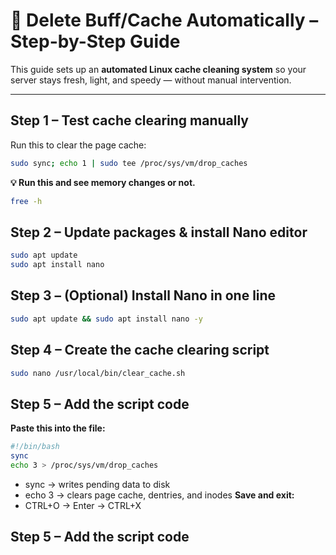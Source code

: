 # **🧹 Delete Buff/Cache Automatically – Step-by-Step Guide**

This guide sets up an **automated Linux cache cleaning system** so your server stays fresh, light, and speedy — without manual intervention.

---

## **Step 1 – Test cache clearing manually**
Run this to clear the page cache:
```bash
sudo sync; echo 1 | sudo tee /proc/sys/vm/drop_caches
```
**💡 Run this and see memory changes or not.**
```bash
free -h
```

## **Step 2 – Update packages & install Nano editor**
```bash
sudo apt update
sudo apt install nano
```

## **Step 3 – (Optional) Install Nano in one line**
```bash
sudo apt update && sudo apt install nano -y
```

## **Step 4 – Create the cache clearing script**
```bash
sudo nano /usr/local/bin/clear_cache.sh
```

## **Step 5 – Add the script code**
**Paste this into the file:**
```bash
#!/bin/bash
sync
echo 3 > /proc/sys/vm/drop_caches
```
- sync → writes pending data to disk
- echo 3 → clears page cache, dentries, and inodes
**Save and exit:**
- CTRL+O → Enter → CTRL+X

## **Step 5 – Add the script code**



















